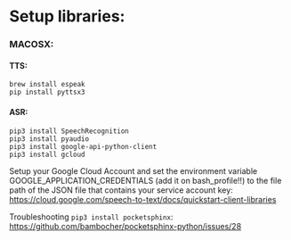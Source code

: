# Setup libraries:

### MACOSX:

#### TTS:
```
brew install espeak
pip install pyttsx3
```

#### ASR:
```
pip3 install SpeechRecognition
pip3 install pyaudio
pip3 install google-api-python-client
pip3 install gcloud
```
Setup your Google Cloud Account and set the environment variable GOOGLE_APPLICATION_CREDENTIALS (add it on bash_profile!!) to the file path of the JSON file that contains your service account key:
https://cloud.google.com/speech-to-text/docs/quickstart-client-libraries

Troubleshooting ```pip3 install pocketsphinx```:
https://github.com/bambocher/pocketsphinx-python/issues/28

